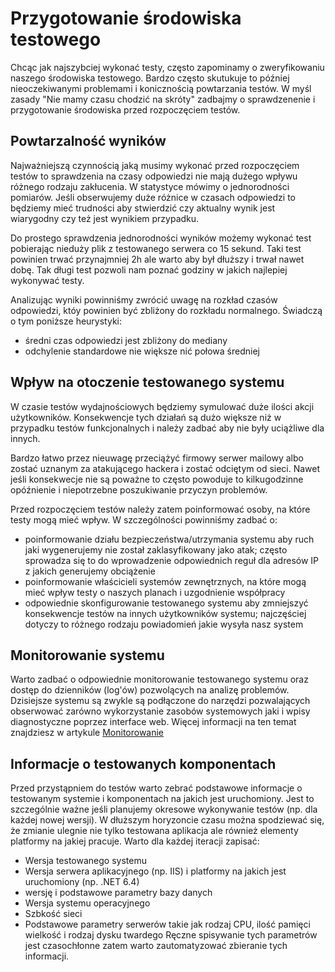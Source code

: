 # Przygotowanie środowiska testowego

Chcąc jak najszybciej wykonać testy, często zapominamy o zweryfikowaniu naszego środowiska testowego. Bardzo często skutukuje to później nieoczekiwanymi problemami i konicznością powtarzania testów. W myśl zasady "Nie mamy czasu chodzić na skróty" zadbajmy o sprawdzenenie i przygotowanie środowiska przed rozpoczęciem testów.

## Powtarzalność wyników

Najważniejszą czynnością jaką musimy wykonać przed rozpoczęciem testów to sprawdzenia na czasy odpowiedzi nie mają dużego wpływu różnego rodzaju zakłucenia. W statystyce mówimy o jednorodności pomiarów. Jeśli obserwujemy duże różnice w czasach odpowiedzi to będziemy mieć trudności aby stwierdzić czy aktualny wynik jest wiarygodny czy też jest wynikiem przypadku.

Do prostego sprawdzenia jednorodności wyników możemy wykonać test pobierając nieduży plik z testowanego serwera co 15 sekund. Taki test powinien trwać przynajmniej 2h ale warto aby był dłuższy i trwał nawet dobę. Tak długi test pozwoli nam poznać godziny w jakich najlepiej wykonywać testy. 

Analizując wyniki powinniśmy zwrócić uwagę na rozkład czasów odpowiedzi, któy powinien być zbliżony do rozkładu normalnego. Świadczą o tym poniższe heurystyki: 
* średni czas odpowiedzi jest zbliżony do mediany
* odchylenie standardowe nie większe nić połowa średniej

## Wpływ na otoczenie testowanego systemu

W czasie testów wydajnościowych będziemy symulować duże ilości akcji użytkowników. Konsekwencje tych działań są dużo większe niż w przypadku testów funkcjonalnych i należy zadbać aby nie były uciążliwe dla innych.

Bardzo łatwo przez nieuwagę przeciążyć firmowy serwer mailowy albo zostać uznanym za atakującego hackera i zostać odciętym od sieci. Nawet jeśli konsekwecje nie są poważne to często powoduje to kilkugodzinne opóźnienie i niepotrzebne poszukiwanie przyczyn problemów.

Przed rozpoczęciem testów należy zatem poinformować osoby, na które testy mogą mieć wpływ. W szczególności powinniśmy zadbać o: 
* poinformowanie działu bezpieczeństwa/utrzymania systemu aby ruch jaki wygenerujemy nie został zaklasyfikowany jako atak; często sprowadza się to do wprowadzenie odpowiednich reguł dla adresów IP z jakich generujemy obciążenie
* poinformowanie właścicieli systemów zewnętrznych, na które mogą mieć wpływ testy o naszych planach i uzgodnienie współpracy 
* odpowiednie skonfigurowanie testowanego systemu aby zmniejszyć konsekwencje testów na innych użytkowników systemu; najczęściej dotyczy to różnego rodzaju powiadomień jakie wysyła nasz system

## Monitorowanie systemu

Warto zadbać o odpowiednie monitorowanie testowanego systemu oraz dostęp do dzienników (log'ów) pozwolących na analizę problemów. Dzisiejsze systemu są zwykle są podłączone do narzędzi pozwalających obserwować zarówno wykorzystanie zasobów systemowych jaki i wpisy diagnostyczne poprzez interface web. Więcej informacji na ten temat znajdziesz w artykule [Monitorowanie](./monitorowanie.md)

## Informacje o testowanych komponentach

Przed przystąpniem do testów warto zebrać podstawowe informacje o testowanym systemie i komponentach na jakich jest uruchomiony. Jest to szczególnie ważne jeśli planujemy okresowe wykonywanie testów (np. dla każdej nowej wersji). W dłuższym horyzoncie czasu można spodziewać się, że zmianie ulegnie nie tylko testowana aplikacja ale również elementy platformy na jakiej pracuje. Warto dla każdej iteracji zapisać:
* Wersja testowanego systemu
* Wersja serwera aplikacyjnego (np. IIS) i platformy na jakich jest uruchomiony (np. .NET 6.4)
* wersję i podstawowe parametry bazy danych
* Wersja systemu operacyjnego
* Szbkość sieci
* Podstawowe parametry serwerów takie jak rodzaj CPU, ilość pamięci wielkość i rodzaj dysku twardego 
Ręczne spisywanie tych parametrów jest czasochłonne zatem warto zautomatyzować zbieranie tych informacji. 

